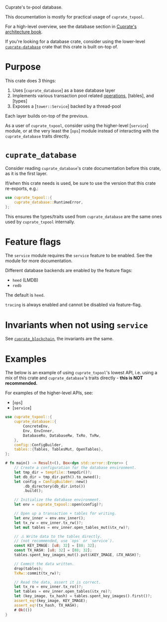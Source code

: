 Cuprate's tx-pool database.

This documentation is mostly for practical usage of `cuprate_txpool`.

For a high-level overview, see the database section in
[Cuprate's architecture book](https://architecture.cuprate.org).

If you're looking for a database crate, consider using the lower-level
[`cuprate-database`](https://doc.cuprate.org/cuprate_database)
crate that this crate is built on-top of.

# Purpose

This crate does 3 things:

1. Uses [`cuprate_database`] as a base database layer
1. Implements various transaction pool related [operations](ops), [tables], and [types]
1. Exposes a [`tower::Service`] backed by a thread-pool

Each layer builds on-top of the previous.

As a user of `cuprate_txpool`, consider using the higher-level [`service`] module,
or at the very least the [`ops`] module instead of interacting with the `cuprate_database` traits directly.

# `cuprate_database`

Consider reading `cuprate_database`'s crate documentation before this crate, as it is the first layer.

If/when this crate needs is used, be sure to use the version that this crate re-exports, e.g.:

```rust
use cuprate_txpool::{
    cuprate_database::RuntimeError,
};
```

This ensures the types/traits used from `cuprate_database` are the same ones used by `cuprate_txpool` internally.

# Feature flags

The `service` module requires the `service` feature to be enabled.
See the module for more documentation.

Different database backends are enabled by the feature flags:

- `heed` (LMDB)
- `redb`

The default is `heed`.

`tracing` is always enabled and cannot be disabled via feature-flag.
<!-- FIXME: tracing should be behind a feature flag -->

# Invariants when not using `service`

See [`cuprate_blockchain`](https://doc.cuprate.org/cuprate_blockchain), the invariants are the same.

# Examples

The below is an example of using `cuprate_txpool`'s
lowest API, i.e. using a mix of this crate and `cuprate_database`'s traits directly -
**this is NOT recommended.**

For examples of the higher-level APIs, see:

- [`ops`]
- [`service`]

```rust
use cuprate_txpool::{
    cuprate_database::{
        ConcreteEnv,
        Env, EnvInner,
        DatabaseRo, DatabaseRw, TxRo, TxRw,
    },
    config::ConfigBuilder,
    tables::{Tables, TablesMut, OpenTables},
};

# fn main() -> Result<(), Box<dyn std::error::Error>> {
    // Create a configuration for the database environment.
    let tmp_dir = tempfile::tempdir()?;
    let db_dir = tmp_dir.path().to_owned();
    let config = ConfigBuilder::new()
        .db_directory(db_dir.into())
        .build();

    // Initialize the database environment.
    let env = cuprate_txpool::open(config)?;

    // Open up a transaction + tables for writing.
    let env_inner = env.env_inner();
    let tx_rw = env_inner.tx_rw()?;
    let mut tables = env_inner.open_tables_mut(&tx_rw)?;

    // ⚠️ Write data to the tables directly.
    // (not recommended, use `ops` or `service`).
    const KEY_IMAGE: [u8; 32] = [88; 32];
    const TX_HASH: [u8; 32] = [88; 32];
    tables.spent_key_images_mut().put(&KEY_IMAGE, &TX_HASH)?;

    // Commit the data written.
    drop(tables);
    TxRw::commit(tx_rw)?;

    // Read the data, assert it is correct.
    let tx_ro = env_inner.tx_ro()?;
    let tables = env_inner.open_tables(&tx_ro)?;
    let (key_image, tx_hash) = tables.spent_key_images().first()?;
    assert_eq!(key_image, KEY_IMAGE);
    assert_eq!(tx_hash, TX_HASH);
    # Ok(())
}
```
